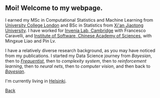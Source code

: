 ##  Moi! Welcome to my webpage.

I earned my MSc in Computational Statistics and Machine Learning from [University College London](https://www.ucl.ac.uk/) and BSc in Statistics from [Xi'an Jiaotong University](http://en.xjtu.edu.cn/). I have worked for [Invenia Lab, Cambridge](https://www.invenia.ca/labs/) with Francesco Caravelli, and [Institute of Software, Chinese Academy of Sciences](http://english.is.cas.cn/), with Mingxue Liao and Pin Lv.

I have a relatively diverse research background, as you may have noticed from my publications. I started my Data Science journey from _Bayesian_, then to [_Frequentist_](https://xkcd.com/1132/), then to _complexity system_, then to _reinforcement learning_, then to _neural nets_, then to _computer vision_, and then back to [_Bayesian_](https://www.inference.vc/everything-that-works-works-because-its-bayesian-2/). 

I'm currently living in [Helsinki](./Helsinki.jpg).

[Back](./)
